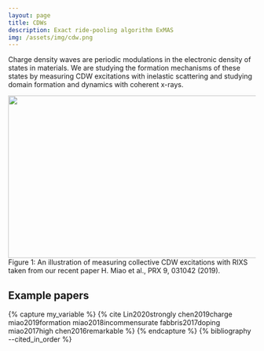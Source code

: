 ```yaml
---
layout: page
title: CDWs
description: Exact ride-pooling algorithm ExMAS
img: /assets/img/cdw.png
---
```


Charge density waves are periodic modulations in the electronic density of states in materials. We are studying the formation mechanisms of these states by measuring CDW excitations with inelastic scattering and studying domain formation and dynamics with coherent x-rays.

<center><img src="{{ site.baseurl }}/assets/img/PRX_CDW_excitations.png" height="331" width="554"></center>
<div class="col three caption">
    Figure 1: An illustration of measuring collective CDW excitations with RIXS taken from our recent paper H. Miao et al., PRX 9, 031042 (2019).
</div>

## Example papers
{% capture my_variable %}
{% cite Lin2020strongly chen2019charge  miao2019formation miao2018incommensurate fabbris2017doping miao2017high chen2016remarkable %}
{% endcapture %}
{% bibliography --cited_in_order %}
